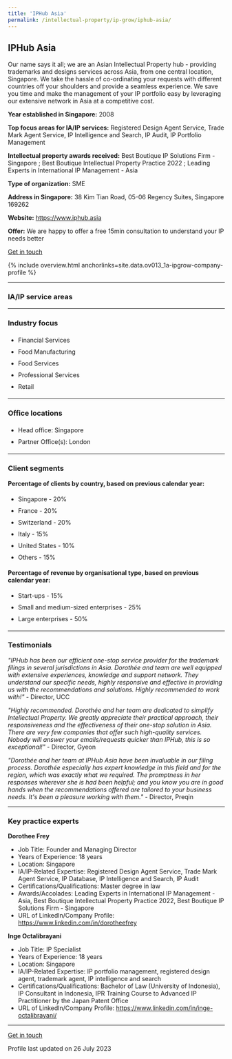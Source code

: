 ```yaml
---
title: 'IPHub Asia'
permalink: /intellectual-property/ip-grow/iphub-asia/
---
```


## IPHub Asia

Our name says it all; we are an Asian Intellectual Property hub - providing trademarks and designs services across Asia, from one central location, Singapore. We take the hassle of co-ordinating your requests with different countries off your shoulders and provide a seamless experience. We save you time and make the management of your IP portfolio easy by leveraging our extensive network in Asia at a competitive cost.

<b>Year established in Singapore:</b> 2008

<b>Top focus areas for IA/IP services:</b> Registered Design Agent Service, Trade Mark Agent Service, IP Intelligence and Search, IP Audit, IP Portfolio Management

<b>Intellectual property awards received:</b> Best Boutique IP Solutions Firm - Singapore ; Best Boutique Intellectual Property Practice 2022 ; Leading Experts in International IP Management - Asia

<b>Type of organization:</b> SME

<b>Address in Singapore:</b> 38 Kim Tian Road, 05-06 Regency Suites, Singapore 169262

<b>Website:</b> <a href='https://www.iphub.asia'>https://www.iphub.asia</a>

<b>Offer:</b> We are happy to offer a free 15min consultation to understand your IP needs better

<a class='btn' href='https://form.gov.sg/646ea7da8b572f00120b3fdf' target='_blank' rel='noopener'>Get in touch</a>

{% include overview.html anchorlinks=site.data.ov013_1a-ipgrow-company-profile %}

---
<a name='ip-related-service-areas'></a>
### IA/IP service areas

---
<a name='industry-focus'></a>
### Industry focus

<ul><li style='line-height: 27px; margin: 0px 0px !important'> Financial Services</li><li style='line-height: 27px; margin: 0px 0px !important'>Food Manufacturing</li><li style='line-height: 27px; margin: 0px 0px !important'>Food Services</li><li style='line-height: 27px; margin: 0px 0px !important'>Professional Services</li><li style='line-height: 27px; margin: 0px 0px !important'>Retail</li></ul>

---
<a name='office-locations'></a>
### Office locations

<ul><li style='line-height: 27px; margin: 0px 0px !important'> Head office: Singapore </li><li style='line-height: 27px; margin: 0px 0px !important'>Partner Office(s): London</li></ul>

---
<a name='client-segments'></a>
### Client segments

**Percentage of clients by country, based on previous calendar year:**

<ul><li style='line-height: 27px; margin: 0px 0px !important'> Singapore - 20%</li><li style='line-height: 27px; margin: 0px 0px !important'>France - 20%	</li><li style='line-height: 27px; margin: 0px 0px !important'>Switzerland - 20%</li><li style='line-height: 27px; margin: 0px 0px !important'>Italy - 15%</li><li style='line-height: 27px; margin: 0px 0px !important'>United States - 10%	</li><li style='line-height: 27px; margin: 0px 0px !important'>Others - 15%</li></ul>

**Percentage of revenue by organisational type, based on previous calendar year:**

<ul><li style='line-height: 27px; margin: 0px 0px !important'> Start-ups - 15%</li><li style='line-height: 27px; margin: 0px 0px !important'>Small and medium-sized enterprises - 25%</li><li style='line-height: 27px; margin: 0px 0px !important'>Large enterprises - 50%</li></ul>

---
<a name='testimonials'></a>
### Testimonials

*"IPHub has been our efficient one-stop service provider for the trademark filings in several jurisdictions in Asia. Doroth&eacute;e and team are well equipped with extensive experiences, knowledge and support network. They understand our specific needs, highly responsive and effective in providing us with the recommendations and solutions. Highly recommended to work with!"* - Director, UCC

*"Highly recommended. Doroth&eacute;e and her team are dedicated to simplify Intellectual Property. We greatly appreciate their practical approach, their responsiveness and the effectiveness of their one-stop solution in Asia. There are very few companies that offer such high-quality services. Nobody will answer your emails/requests quicker than IPHub, this is so exceptional!"* - Director, Gyeon

*"Doroth&eacute;e and her team at IPHub Asia have been invaluable in our filing process. Doroth&eacute;e especially has expert knowledge in this field and for the region, which was exactly what we required. The promptness in her responses wherever she is had been helpful; and you know you are in good hands when the recommendations offered are tailored to your business needs. It's been a pleasure working with them."* - Director, Preqin



---
<a name='key-practice-experts'></a>
### Key practice experts

**Dorothee Frey**

- Job Title: Founder and Managing Director
- Years of Experience: 18 years
- Location: Singapore
- IA/IP-Related Expertise: Registered Design Agent Service, Trade Mark Agent Service, IP Database, IP Intelligence and Search, IP Audit
- Certifications/Qualifications: Master degree in law
- Awards/Accolades: Leading Experts in International IP Management - Asia, Best Boutique Intellectual Property Practice 2022, Best Boutique IP Solutions Firm - Singapore
- URL of LinkedIn/Company Profile: <a href="https:// www.linkedin.com/in/dorotheefrey" target="_blank" rel="noopener">https://www.linkedin.com/in/dorotheefrey</a>

**Inge Octalibrayani**

- Job Title: IP Specialist
- Years of Experience: 18 years
- Location: Singapore
- IA/IP-Related Expertise: IP portfolio management, registered design agent, trademark agent, IP intelligence and search
- Certifications/Qualifications: Bachelor of Law (University of Indonesia), IP Consultant in Indonesia, IPR Training Course to Advanced IP Practitioner by the Japan Patent Office
- URL of LinkedIn/Company Profile: <a href="https://www.linkedin.com/in/inge-octalibrayani/" target="_blank" rel="noopener">https://www.linkedin.com/in/inge-octalibrayani/</a>

---
<p>
<a class='btn' href='https://form.gov.sg/646ea7da8b572f00120b3fdf' target='_blank' rel='noopener'>Get in touch</a>
</p>
Profile last updated on 26 July 2023
